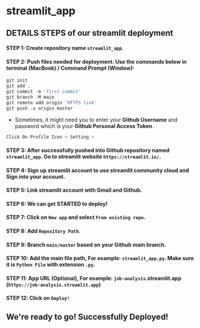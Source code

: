 # streamlit_app

## DETAILS STEPS of our streamlit deployment

#### STEP 1: Create repository name `streamlit_app`.
#### STEP 2: Push files needed for deployment. Use the commands below in terminal (MacBook) / Command Prompt (Window):
```python
git init
git add .
git commit -m 'first commit'
git branch -M main
git remote add origin 'HTTPS link'
git push -u origin master
```
* Sometimes, it might need you to enter your **Github Username** and password which is your **Github Personal Access Token**.
```python
Click On Profile Icon > Setting >
```
  
#### STEP 3: After successfully pushed into Github repository named `streamlit_app`. Go to streamlit website `https://streamlit.io/`.
#### STEP 4: Sign up streamlit account to use streamlit community cloud and Sign into your account.
#### STEP 5: Link streamlit account with Gmail and Github.
#### STEP 6: We can get STARTED to deploy!
#### STEP 7: Click on `New app` and select `From existing repo`.
#### STEP 8: Add `Repository Path`.
#### STEP 9: Branch `main/master` based on your Github main branch.
#### STEP 10: Add the main file path, For example: `streamlit_app.py`. Make sure it is `Python File` with extension `.py`.
#### STEP 11: App URL (Optional), For example: `job-analysis`.streamlit.app (`https://job-analysis.streamlit.app`)
#### STEP 12: Click on `Deploy!`

## We're ready to go! Successfully Deployed!
